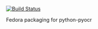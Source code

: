 [![Build Status](https://copr.fedorainfracloud.org/coprs/jamesd/paperwork/package/python-pyocr/status_image/last_build.png)](https://copr.fedorainfracloud.org/coprs/jamesd/paperwork/package/python-pyocr/)

Fedora packaging for python-pyocr
